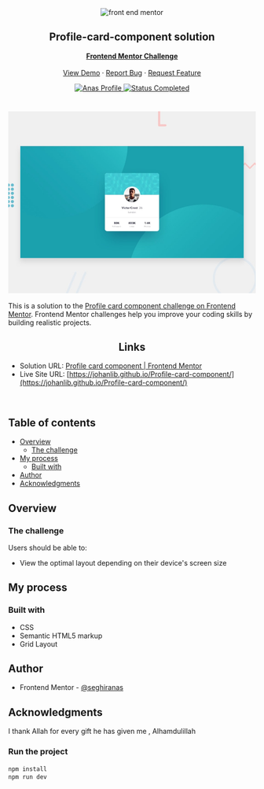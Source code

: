 <div id="top"></div>

<div align="center">

  <img src="https://www.frontendmentor.io/static/images/logo-mobile.svg" alt="front end mentor" width="80">

  <h2 align="center">Profile-card-component solution</h2>
  <p align="center">
  <!-- a modifier -->
    <a href="https://www.frontendmentor.io/challenges/profile-card-component-cfArpWshJ"><strong>Frontend Mentor Challenge</strong></a>
    <br />
    <br />
    <a href="https://johanlib.github.io/Profile-card-component/">View Demo</a>
    ·
    <a href="https://github.com/johanLib/profile-card-component/issues" target="_blank">Report Bug</a>
    ·
    <a href="https://github.com/johanLib/profile-card-component/issues" target="_blank">Request Feature</a>
  </p>
</div>

<!-- Bagdes -->
<div align="center">
  <!-- Profile -->
  <a href="https://www.frontendmentor.io/profile/seghiranas">
    <img src="https://img.shields.io/badge/Profile-Seghir%20Anas-07043B?style=for-the-badge&logo=frontendmentor" alt="Anas Profile">
  </a>
  <!-- Status -->
  <a href="#">
    <img src="https://img.shields.io/badge/Status-Completed-brightgreen?style=for-the-badge" alt="Status Completed">
  </a>

</div>

#

<div align="center">

![](./design/desktop-preview.jpg)

</div>

This is a solution to the [Profile card component challenge on Frontend Mentor](https://www.frontendmentor.io/challenges/profile-card-component-cfArpWshJ). Frontend Mentor challenges help you improve your coding skills by building realistic projects.

<h2 align="center">Links</h2>

- Solution URL: [Profile card component | Frontend Mentor](https://www.frontendmentor.io/solutions/profile-card-component-SuEaFXGVPv)
- Live Site URL: [https://johanlib.github.io/Profile-card-component/](https://johanlib.github.io/Profile-card-component/)

<br>

## Table of contents

- [Overview](#overview)
  - [The challenge](#the-challenge)
- [My process](#my-process)
  - [Built with](#built-with)
- [Author](#author)
- [Acknowledgments](#acknowledgments)

## Overview

### The challenge

Users should be able to:

- View the optimal layout depending on their device's screen size

## My process

### Built with

<!-- Bagdes -->

- CSS
- Semantic HTML5 markup
- Grid Layout


## Author

- Frontend Mentor - [@seghiranas](https://www.frontendmentor.io/profile/seghiranas)

## Acknowledgments

I thank Allah for every gift he has given me , Alhamdulillah

### Run the project

```bash
npm install
npm run dev
```
